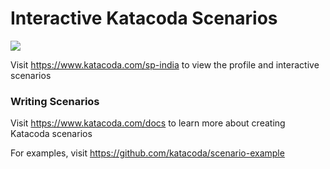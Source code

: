 # Interactive Katacoda Scenarios

[![](http://shields.katacoda.com/katacoda/sp-india/count.svg)](https://www.katacoda.com/sp-india "Get your profile on Katacoda.com")

Visit https://www.katacoda.com/sp-india to view the profile and interactive scenarios

### Writing Scenarios
Visit https://www.katacoda.com/docs to learn more about creating Katacoda scenarios

For examples, visit https://github.com/katacoda/scenario-example
